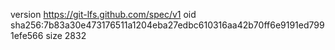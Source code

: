 version https://git-lfs.github.com/spec/v1
oid sha256:7b83a30e473176511a1204eba27edbc610316aa42b70ff6e9191ed7991efe566
size 2832
